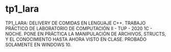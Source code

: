 # tp1_lara
TP1_LARA: DELIVERY DE COMIDAS EN LENGUAJE C++.
TRABAJO PRÁCTICO DE LABORATORIO DE COMPUTACIÓN II - TUP - 2020 1C - NOCHE.
PONE EN PRÁCTICA LA MANIPULACIÓN DE ARCHIVOS, STRUCTS, Y EL CONOCIMIENTO HASTA AHORA VISTO EN CLASE.
PROBADO SOLAMENTE EN WINDOWS 10.

